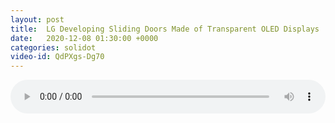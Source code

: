```yaml
---
layout: post
title:  LG Developing Sliding Doors Made of Transparent OLED Displays
date:   2020-12-08 01:30:00 +0000
categories: solidot
video-id: QdPXgs-Dg70
---
```


<audio src="/assets/93be950dff5b9119d90ef660e9ba7a64.mp3" style="width: 100%;" controls></audio>

